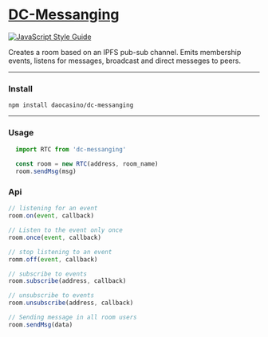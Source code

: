 # [DC-Messanging](https://github.com/DaoCasino/dc-messaging)

[![JavaScript Style Guide](https://cdn.rawgit.com/standard/standard/master/badge.svg)](https://github.com/standard/standard)

Creates a room based on an IPFS pub-sub channel. 
Emits membership events, listens for messages, broadcast and direct messeges to peers.
________________________________________

### Install
```shell
npm install daocasino/dc-messanging
```
________________________________________
### Usage
```js
  import RTC from 'dc-messanging'
  
  const room = new RTC(address, room_name)
  room.sendMsg(msg)
```
### Api
```js
// listening for an event
room.on(event, callback)

// Listen to the event only once
room.once(event, callback)

// stop listening to an event
romm.off(event, callback)

// subscribe to events
room.subscribe(address, callback)

// unsubscribe to events
room.unsubscribe(address, callback)

// Sending message in all room users
room.sendMsg(data)
```
